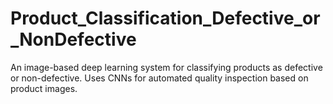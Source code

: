 # Product_Classification_Defective_or_NonDefective
An image-based deep learning system for classifying products as defective or non-defective. Uses CNNs for automated quality inspection based on product images.

